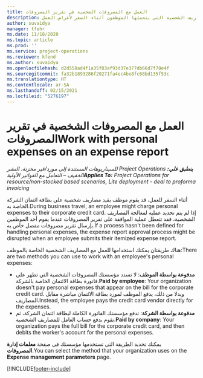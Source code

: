 ```yaml
---
title: العمل مع المصروفات الشخصية في تقرير المصروفات
description: يوفر هذا الموضوع معلومات حول كيفية التعامل مع المصاريف الشخصية التي يتحملها الموظفون أثناء السفر لأغراض العمل.
author: suvaidya
manager: tfehr
ms.date: 11/18/2020
ms.topic: article
ms.prod: ''
ms.service: project-operations
ms.reviewer: kfend
ms.author: suvaidya
ms.openlocfilehash: d2d558ad4f1a35f83af93d37e377db66d7f70e4f
ms.sourcegitcommit: fa32b1893286f20271fa4ec4be8fc68bd135f53c
ms.translationtype: HT
ms.contentlocale: ar-SA
ms.lasthandoff: 02/15/2021
ms.locfileid: "5276197"
---
```

# <a name="work-with-personal-expenses-on-an-expense-report"></a><span data-ttu-id="941af-103">العمل مع المصروفات الشخصية في تقرير المصروفات</span><span class="sxs-lookup"><span data-stu-id="941af-103">Work with personal expenses on an expense report</span></span>

<span data-ttu-id="941af-104">_**ينطبق علي:** ‏‫Project Operations للسيناريوهات المستندة إلى مورد/غير مخزنة‬، ‏‫النشر الخفيف – التعامل مع الفواتير الأولية‬_</span><span class="sxs-lookup"><span data-stu-id="941af-104">_**Applies To:** Project Operations for resource/non-stocked based scenarios, Lite deployment - deal to proforma invoicing_</span></span>

<span data-ttu-id="941af-105">أثناء السفر للعمل، قد يقوم موظف بقيد مصاريف شخصية على بطاقة ائتمان الشركة الخاصة به.</span><span class="sxs-lookup"><span data-stu-id="941af-105">During business travel, an employee might charge personal expenses to their corporate credit card.</span></span> <span data-ttu-id="941af-106">إذا لم يتم تحديد عملية لمعالجة المصاريف الشخصية، فقد تتعطل عملية الموافقة على تقرير المصروفات عندما يقوم أحد الموظفين بإرسال تقرير مصروفات مفصل خاص به.</span><span class="sxs-lookup"><span data-stu-id="941af-106">If a process hasn't been defined for handling personal expenses, the expense report approval process might be disrupted when an employee submits their itemized expense report.</span></span>

<span data-ttu-id="941af-107">هناك طريقتان يمكنك استخدامها للعمل مع المصاريف الشخصية الخاصة بالموظف:</span><span class="sxs-lookup"><span data-stu-id="941af-107">There are two methods you can use to work with an employee's personal expenses:</span></span>

  - <span data-ttu-id="941af-108">**مدفوعة بواسطة الموظف**: لا تسدد مؤسستك المصروفات الشخصية التي تظهر على فاتورة بطاقة الائتمان الخاصة بالشركة.</span><span class="sxs-lookup"><span data-stu-id="941af-108">**Paid by employee**: Your organization doesn't pay personal expenses that appear on the bill for the corporate credit card.</span></span> <span data-ttu-id="941af-109">وبدلا من ذلك، يدفع الموظف لمورد بطاقة الائتمان مباشرة مقابل المصاريف.</span><span class="sxs-lookup"><span data-stu-id="941af-109">Instead, the employee pays the credit card vendor directly for the expenses.</span></span> 
  - <span data-ttu-id="941af-110">**مدفوعة بواسطة الشركة**: تدفع مؤسستك الفاتورة الكاملة لبطاقة ائتمان الشركة، ثم تقوم بدفع حساب العامل للمصاريف الشخصية.</span><span class="sxs-lookup"><span data-stu-id="941af-110">**Paid by company**: Your organization pays the full bill for the corporate credit card, and then debits the worker's account for the personal expenses.</span></span>

<span data-ttu-id="941af-111">يمكنك تحديد الطريقة التي تستخدمها مؤسستك في صفحة **معلمات إدارة المصروفات**.</span><span class="sxs-lookup"><span data-stu-id="941af-111">You can select the method that your organization uses on the **Expense management parameters** page.</span></span>


[!INCLUDE[footer-include](../includes/footer-banner.md)]